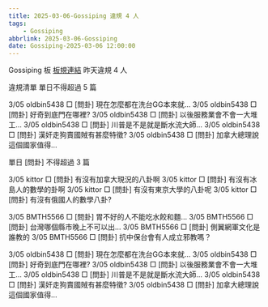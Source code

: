 ```yaml
---
title: 2025-03-06-Gossiping 違規 4 人
tags:
    - Gossiping
abbrlink: 2025-03-06-Gossiping
date: Gossiping-2025-03-06 12:00:00
---
```

Gossiping 板 [板規連結](https://www.ptt.cc/bbs/Gossiping/M.1637425085.A.07D.html)
昨天違規 4 人
<!-- more -->

違規清單
單日不得超過 5 篇

3/05 oldbin5438 □ [問卦] 現在怎麼都在洗台GG本來就…
3/05 oldbin5438 □ [問卦] 好奇到底門在哪裡?
3/05 oldbin5438 □ [問卦] 以後服務業會不會一大堆工…
3/05 oldbin5438 □ [問卦] 川普是不是就是斷水流大師…
3/05 oldbin5438 □ [問卦] 漢奸走狗賣國賊有甚麼特徵?
3/05 oldbin5438 □ [問卦] 加拿大總理說這個國家值得…

單日 [問卦] 不得超過 3 篇

3/05 kittor □ [問卦] 有沒有加拿大現況的八卦啊
3/05 kittor □ [問卦] 有沒有冰島人的數學的卦啊
3/05 kittor □ [問卦] 有沒有東京大學的八卦呢
3/05 kittor □ [問卦] 有沒有俄國人的數學八卦?

3/05 BMTH5566 □ [問卦] 胃不好的人不能吃水餃和麵…
3/05 BMTH5566 □ [問卦] 台灣哪個縣市晚上不可以出…
3/05 BMTH5566 □ [問卦] 側翼網軍文化是誰教的
3/05 BMTH5566 □ [問卦] 抗中保台會有人成立邪教嗎？

3/05 oldbin5438 □ [問卦] 現在怎麼都在洗台GG本來就…
3/05 oldbin5438 □ [問卦] 好奇到底門在哪裡?
3/05 oldbin5438 □ [問卦] 以後服務業會不會一大堆工…
3/05 oldbin5438 □ [問卦] 川普是不是就是斷水流大師…
3/05 oldbin5438 □ [問卦] 漢奸走狗賣國賊有甚麼特徵?
3/05 oldbin5438 □ [問卦] 加拿大總理說這個國家值得…